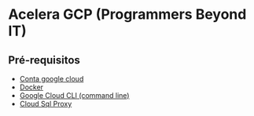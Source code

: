 # Acelera GCP (Programmers Beyond IT)

##  Pré-requisitos
- [Conta google cloud](https://cloud.google.com/ "Conta google cloud")
- [Docker](https://www.docker.com/products/docker-desktop "Docker")
- [Google Cloud CLI (command line)](https://cloud.google.com/sdk/docs/install "Google Cloud CLI (command line)")
- [Cloud Sql Proxy]( https://dl.google.com/cloudsql/cloud_sql_proxy_x64.exe "Cloud Sql Proxy")

